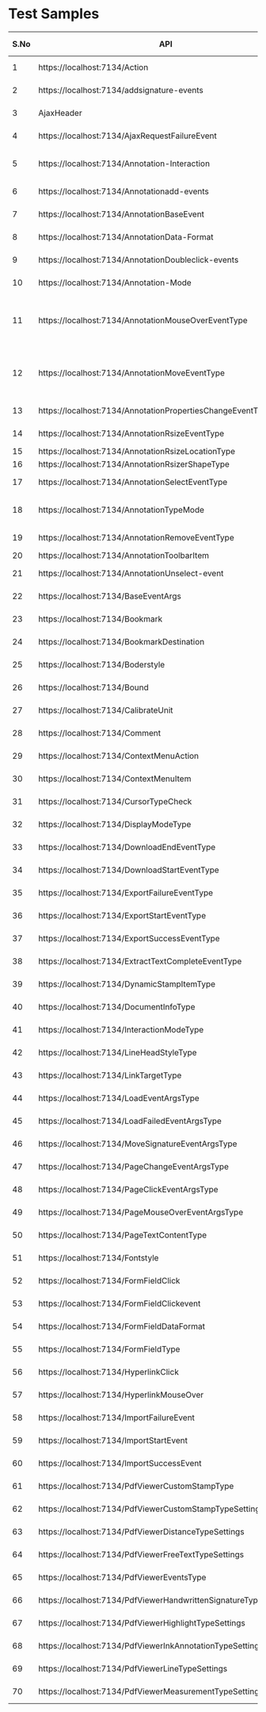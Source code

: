 # Test Samples



|S.No| API | Sample Name | Tested By | Completed? | Issues |
|-----| ------------- | ------------- | ------------- | -------- | ---------------- |
|  1   |https://localhost:7134/Action |Action.razor| Naveen Kumar| No |  Don't know how to create a sample|
|  2   |https://localhost:7134/addsignature-events |AddSignatureEvent.razor| Naveen Kumar| Yes |-- |
|  3   |AjaxHeader|AjaxHeader| Naveen Kumar| No | This is applicable only for web assemly projects.|
|  4   |https://localhost:7134/AjaxRequestFailureEvent |AjaxRequestFailureEvent.razor| Naveen Kumar| yes | sample created but Dont know how to trigger the function|
| 5|https://localhost:7134/Annotation-Interaction |Allowed-Interaction.razor| Naveen kumar | Yes| AllowedInteraction.Select and AllowedInteraction.Property change always trigger without allow| |
|6| https://localhost:7134/Annotationadd-events| AnnotationAdd-Event.razor | Naveen Kumar | Yes |--  |
|7| https://localhost:7134/AnnotationBaseEvent| AnnotationBaseEvent.razor | Naveen Kumar | Yes | --|
|8|https://localhost:7134/AnnotationData-Format|AnnotationDataFormat.razor| Naveen Kumar | Yes|--| 
|9 | https://localhost:7134/AnnotationDoubleclick-events|AnnotationDoubleclickEvent.razor| Naveen Kumar | Yes |  --|
|10 | https://localhost:7134/Annotation-Mode|Annotation-Mode.razor| Naveen Kumar | Yes | Triggers for already existing annotation value as imported  |
|11| https://localhost:7134/AnnotationMouseOverEventType| AnnotationMouseoverEventType.razor | Abishek | Yes | 1)AnnotationProperties.FontColor.Shape/Measure(not triggered) 2)AnnotationProperties.BorderColor.FreeText(not triggered) 3) AnnotationProperties.Type(not triggered) |
|12| https://localhost:7134/AnnotationMoveEventType | AnnotationMoveEventType.razor | Abishek | Yes | 1)AnnotationProperties.FontColor.Shape/Measure(not triggered) 2)AnnotationProperties.BorderColor.FreeText(not triggered) 3) AnnotationProperties.Type(not triggered) |
|13| https://localhost:7134/AnnotationPropertiesChangeEventType | AnnotationPropertiesChangeEventType.razor | Abishek | Yes | 1) MultiplePageCollection property throws null exception |
|14| https://localhost:7134/AnnotationRsizeEventType | AnnotationRsizeEventType.razor | Abishek | Yes | 1) Bounds throws null reference 2) Multiple pageCollection throws null reference |
|15| https://localhost:7134/AnnotationRsizeLocationType | AnnotationResizerLocation.razor | Abishek | Yes | - |
|16| https://localhost:7134/AnnotationRsizerShapeType | AnnotationResizerShape.razor | Abishek | Yes | - |
|17| https://localhost:7134/AnnotationSelectEventType | AnnotationSelectEventType.razor | Abishek | Yes | 1) MultiplePageCollection property throws null exception |
|18| https://localhost:7134/AnnotationTypeMode | AnnotationTypeMode.razor | Abishek | Yes | 1) Don't know the functionality of image 2) Line type mode is not working 3) Don't know the functionality of stamp | 
|19| https://localhost:7134/AnnotationRemoveEventType | AnnotationRemoveEventType.razor | Abishek | Yes | 1) Bounds throw null reference 2) MultiplePageCollection throws null reference |
|20| https://localhost:7134/AnnotationToolbarItem | AnnotationToolbarItem.razor | Abishek | No | Don't know how to create sample |
|21| https://localhost:7134/AnnotationUnselect-event | AnnotationUnselectEvent.razor | Naveen Kumar | Yes | --- |
|22| https://localhost:7134/BaseEventArgs | BaseEventArgs.razor | Naveen Kumar | Yes | ---|
|23| https://localhost:7134/Bookmark | Bookmark.razor | Naveen Kumar | No | Don't Know how to create a sample |
|24| https://localhost:7134/BookmarkDestination | BookmarkDestination.razor | Naveen Kumar | No | Don't Know how to create a sample |
|25| https://localhost:7134/Boderstyle | Boderstyle.razor | Naveen Kumar | Yes | --- |
|26| https://localhost:7134/Bound | Bound.razor | Naveen Kumar | Yes | --- |
|27| https://localhost:7134/CalibrateUnit | CalibrateUnit.razor | Naveen Kumar | Yes | --- |
|28| https://localhost:7134/Comment | Comment.razor | Naveen Kumar | No | Don't Know how to create a sample |
|29| https://localhost:7134/ContextMenuAction | ContextMenuAction.razor | Naveen Kumar | Yes | --- |
|30| https://localhost:7134/ContextMenuItem | ContextMenuItem.razor | Naveen Kumar | Yes | --- |
|31| https://localhost:7134/CursorTypeCheck | CursorTypeCheck.razor | Abishek Roy | No | 1) Have created the sample but don't know the functionality|
|32| https://localhost:7134/DisplayModeType | DisplayModeType.razor | Abishek Roy | Yes | 1) when type/upload mode is enabled, the draw mode is visible along with it|
|33| https://localhost:7134/DownloadEndEventType | DownloadEndEventType.razor | Abishek Roy | Yes | 1) DownloadEndEventArgs is not getting triggered when download has ended|
|34| https://localhost:7134/DownloadStartEventType | DownloadStartEventType.razor | Abishek Roy | Yes | - |
|35| https://localhost:7134/ExportFailureEventType | ExportFailureEventType.razor | Abishek Roy | No| 1) Have created sample but don't know how to check the functionality|
|36| https://localhost:7134/ExportStartEventType | ExportStartEventType.razor | Abishek Roy | Yes | - |
|37| https://localhost:7134/ExportSuccessEventType | ExportSuccessEventType.razor | Abishek Roy | Yes |-|
|38| https://localhost:7134/ExtractTextCompleteEventType | ExtractTextCompleteEventType.razor | Abishek Roy | No | 1) Have created the sample but no idea on how to test it|
|39| https://localhost:7134/DynamicStampItemType | DynamicStampItemType.razor |Abishek Roy |Yes | - |
|40| https://localhost:7134/DocumentInfoType | DocumentInfoType.razor |Abishek Roy| Yes | - |
|41| https://localhost:7134/InteractionModeType | InteractionModeType.razor |Abishek Roy| Yes | - |
|42| https://localhost:7134/LineHeadStyleType | LineHeadStyleType.razor |Abishek Roy| Yes | - |
|43| https://localhost:7134/LinkTargetType | LinkTargetType.razor |Abishek Roy| Yes | 1) Each time to change the target type, need to refresh the page |
|44| https://localhost:7134/LoadEventArgsType| LoadEventArgsType.razor | Abishek Roy|Yes | - |
|45| https://localhost:7134/LoadFailedEventArgsType | LoadFailedEventArgsType.razor |Abishek Roy| Yes | - |
|46| https://localhost:7134/MoveSignatureEventArgsType | MoveSignatureEventArgsType.razor |Abishek Roy| Yes | Bound.PreviousPosition.X and Y are not getting triggered |
|47| https://localhost:7134/PageChangeEventArgsType | PageChangeEventArgsType.razor |Abishek Roy | Yes | - |
|48| https://localhost:7134/PageClickEventArgsType | PageClickEventArgsType.razor |Abishek Roy| Yes | - |
|49| https://localhost:7134/PageMouseOverEventArgsType | PageMouseOverEventArgsType.razor |Abishek Roy| Yes | - |
|50| https://localhost:7134/PageTextContentType | PageTextContentType.razor |Abishek Roy| No| Don't know how to create sample|
|51| https://localhost:7134/Fontstyle | Fontstyle.razor | Naveen Kumar | Yes | --- |
|52| https://localhost:7134/FormFieldClick | FormField.razor | Naveen Kumar | Yes | --- |
|53| https://localhost:7134/FormFieldClickevent | FormFieldClickevent.razor | Naveen Kumar | Yes | --- |
|54| https://localhost:7134/FormFieldDataFormat | FormFieldDataFormat.razor | Naveen Kumar | Yes | --- |
|55| https://localhost:7134/FormFieldType | FormFieldType.razor | Naveen Kumar | Yes | --- |
|56| https://localhost:7134/HyperlinkClick | HyperlinkClick.razor | Naveen Kumar | Yes | --- |
|57| https://localhost:7134/HyperlinkMouseOver | HyperlinkMouseOver.razor | Naveen Kumar | Yes | --- |
|58| https://localhost:7134/ImportFailureEvent | ImportFailureEvent.razor | Naveen Kumar | Yes | --- |
|59| https://localhost:7134/ImportStartEvent | ImportStartEvent.razor | Naveen Kumar | Yes | --- |
|60| https://localhost:7134/ImportSuccessEvent | ImportSuccessEvent.razor | Naveen Kumar | Yes | --- |
|61| https://localhost:7134/PdfViewerCustomStampType | PdfViewerCustomStampType.razor | Abishek Roy | Yes | - |
|62| https://localhost:7134/PdfViewerCustomStampTypeSettings | PdfViewerCustomStampTypeSettings.razor | Abishek Roy | Yes | - |
|63| https://localhost:7134/PdfViewerDistanceTypeSettings | PdfViewerDistanceTypeSettings.razor | Abishek Roy | Yes | - |
|64| https://localhost:7134/PdfViewerFreeTextTypeSettings | PdfViewerFreeTextTypeSettings.razor | Abishek Roy | Yes|-|
|65| https://localhost:7134/PdfViewerEventsType | PdfViewerEventsType.razor | Abishek Roy |Yes | - |
|66| https://localhost:7134/PdfViewerHandwrittenSignatureTypeSettings | PdfViewerHandwrittenSignatureTypeSettings.razor |Abishek Roy | Yes | - |
|67| https://localhost:7134/PdfViewerHighlightTypeSettings | PdfViewerHighlightTypeSettings.razor | Abishek Roy |Yes | - |
|68| https://localhost:7134/PdfViewerInkAnnotationTypeSettings | PdfViewerInkAnnotationTypeSettings.razor |Abishek Roy | Yes | - |
|69| https://localhost:7134/PdfViewerLineTypeSettings | PdfViewerLineTypeSettings.razor |Abishek Roy | Yes | - |
|70| https://localhost:7134/PdfViewerMeasurementTypeSettings | PdfViewerMeasurementTypeSettings.razor | Abishek Roy |No | 1) Couldn't check since the icon in not visible|


